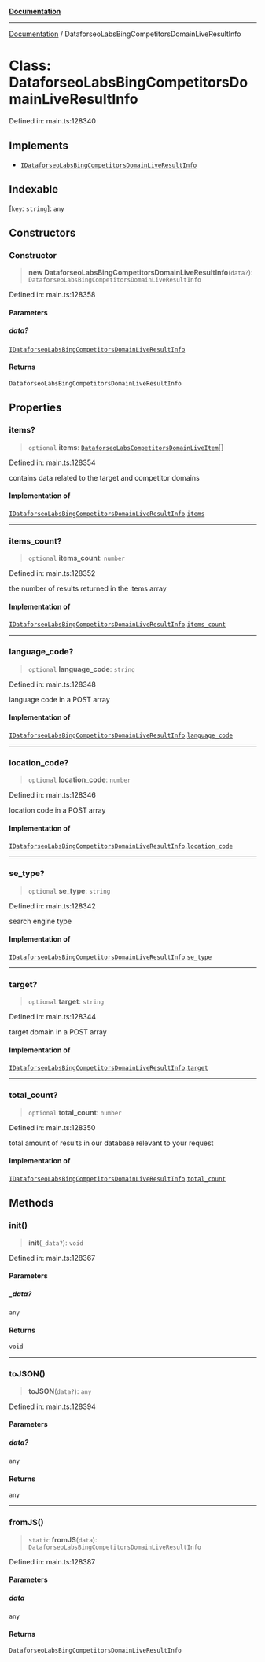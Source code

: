 [**Documentation**](../README.md)

***

[Documentation](../README.md) / DataforseoLabsBingCompetitorsDomainLiveResultInfo

# Class: DataforseoLabsBingCompetitorsDomainLiveResultInfo

Defined in: main.ts:128340

## Implements

- [`IDataforseoLabsBingCompetitorsDomainLiveResultInfo`](../interfaces/IDataforseoLabsBingCompetitorsDomainLiveResultInfo.md)

## Indexable

\[`key`: `string`\]: `any`

## Constructors

### Constructor

> **new DataforseoLabsBingCompetitorsDomainLiveResultInfo**(`data?`): `DataforseoLabsBingCompetitorsDomainLiveResultInfo`

Defined in: main.ts:128358

#### Parameters

##### data?

[`IDataforseoLabsBingCompetitorsDomainLiveResultInfo`](../interfaces/IDataforseoLabsBingCompetitorsDomainLiveResultInfo.md)

#### Returns

`DataforseoLabsBingCompetitorsDomainLiveResultInfo`

## Properties

### items?

> `optional` **items**: [`DataforseoLabsCompetitorsDomainLiveItem`](DataforseoLabsCompetitorsDomainLiveItem.md)[]

Defined in: main.ts:128354

contains data related to the target and competitor domains

#### Implementation of

[`IDataforseoLabsBingCompetitorsDomainLiveResultInfo`](../interfaces/IDataforseoLabsBingCompetitorsDomainLiveResultInfo.md).[`items`](../interfaces/IDataforseoLabsBingCompetitorsDomainLiveResultInfo.md#items)

***

### items\_count?

> `optional` **items\_count**: `number`

Defined in: main.ts:128352

the number of results returned in the items array

#### Implementation of

[`IDataforseoLabsBingCompetitorsDomainLiveResultInfo`](../interfaces/IDataforseoLabsBingCompetitorsDomainLiveResultInfo.md).[`items_count`](../interfaces/IDataforseoLabsBingCompetitorsDomainLiveResultInfo.md#items_count)

***

### language\_code?

> `optional` **language\_code**: `string`

Defined in: main.ts:128348

language code in a POST array

#### Implementation of

[`IDataforseoLabsBingCompetitorsDomainLiveResultInfo`](../interfaces/IDataforseoLabsBingCompetitorsDomainLiveResultInfo.md).[`language_code`](../interfaces/IDataforseoLabsBingCompetitorsDomainLiveResultInfo.md#language_code)

***

### location\_code?

> `optional` **location\_code**: `number`

Defined in: main.ts:128346

location code in a POST array

#### Implementation of

[`IDataforseoLabsBingCompetitorsDomainLiveResultInfo`](../interfaces/IDataforseoLabsBingCompetitorsDomainLiveResultInfo.md).[`location_code`](../interfaces/IDataforseoLabsBingCompetitorsDomainLiveResultInfo.md#location_code)

***

### se\_type?

> `optional` **se\_type**: `string`

Defined in: main.ts:128342

search engine type

#### Implementation of

[`IDataforseoLabsBingCompetitorsDomainLiveResultInfo`](../interfaces/IDataforseoLabsBingCompetitorsDomainLiveResultInfo.md).[`se_type`](../interfaces/IDataforseoLabsBingCompetitorsDomainLiveResultInfo.md#se_type)

***

### target?

> `optional` **target**: `string`

Defined in: main.ts:128344

target domain in a POST array

#### Implementation of

[`IDataforseoLabsBingCompetitorsDomainLiveResultInfo`](../interfaces/IDataforseoLabsBingCompetitorsDomainLiveResultInfo.md).[`target`](../interfaces/IDataforseoLabsBingCompetitorsDomainLiveResultInfo.md#target)

***

### total\_count?

> `optional` **total\_count**: `number`

Defined in: main.ts:128350

total amount of results in our database relevant to your request

#### Implementation of

[`IDataforseoLabsBingCompetitorsDomainLiveResultInfo`](../interfaces/IDataforseoLabsBingCompetitorsDomainLiveResultInfo.md).[`total_count`](../interfaces/IDataforseoLabsBingCompetitorsDomainLiveResultInfo.md#total_count)

## Methods

### init()

> **init**(`_data?`): `void`

Defined in: main.ts:128367

#### Parameters

##### \_data?

`any`

#### Returns

`void`

***

### toJSON()

> **toJSON**(`data?`): `any`

Defined in: main.ts:128394

#### Parameters

##### data?

`any`

#### Returns

`any`

***

### fromJS()

> `static` **fromJS**(`data`): `DataforseoLabsBingCompetitorsDomainLiveResultInfo`

Defined in: main.ts:128387

#### Parameters

##### data

`any`

#### Returns

`DataforseoLabsBingCompetitorsDomainLiveResultInfo`

